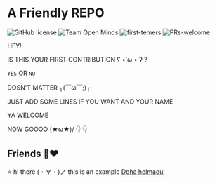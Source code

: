 # A Friendly REPO

![GitHub license](https://img.shields.io/github/license/Ayahelmaoui/5pp.svg)
![Team Open Minds](https://img.shields.io/badge/Members%20of-Team%20Open%20Minds-blue.svg?color=0099CC)
![first-temers](https://img.shields.io/badge/first--timers-friendly-hotpink)
![PRs-welcome](https://img.shields.io/badge/Pull%20Requests-Welcome-success)


HEY! 

IS THIS YOUR FIRST CONTRIBUTION ʕ •̀ ω •́ ʔ ?

``YES`` OR ``NO``

DOSN'T MATTER ╮(￣ω￣;)╭

JUST ADD SOME LINES IF YOU WANT AND YOUR NAME

YA WELCOME 

NOW GOOOO \(★ω★)/  :point_down: :point_down: 




## Friends :busts_in_silhouette::heart: 

:star: hi  there	(・∀・)ノ this is an example
[Doha helmaoui](https://github.com/Doha-Helmaoui)

